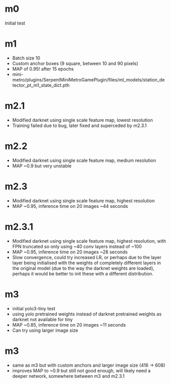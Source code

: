 # m0
Initial test

# m1
* Batch size 10
* Custom anchor boxes (9 square, between 10 and 90 pixels)
* MAP of 0.95! after 15 epochs
* mini-metro/plugins/SerpentMiniMetroGamePlugin/files/ml_models/station_detector_pt_m1_state_dict.pth

# m2.1
* Modified darknet using single scale feature map, lowest resolution
* Training failed due to bug, later fixed and superceded by m2.3.1

# m2.2
* Modified darknet using single scale feature map, medium resolution
* MAP ~0.9 but very unstable

# m2.3
* Modified darknet using single scale feature map, highest resolution
* MAP ~0.95, inference time on 20 images ~44 seconds

# m2.3.1
* Modified darknet using single scale feature map, highest resolution, with FPN truncated so only using ~40 conv layers instead of ~100
* MAP ~0.95, inference time on 20 images ~28 seconds
* Slow convergence, could try increased LR, or perhaps due to the layer layer being initialised with the weights of completely different layers in the original model (due to the way the darknet weights are loaded), perhaps it would be better to init these with a different distribution. 

# m3
* initial yolo3-tiny test
* using yolo pretrained weights instead of darknet pretrained weights as darknet not available for tiny
* MAP ~0.85, inference time on 20 images ~11 seconds
* Can try using larger image size

# m3
* same as m3 but with custom anchors and larger image size (416 -> 608)
* improves MAP to ~0.9 but still not good enough, will likely need a deeper network, somewhere between m3 and m2.3.1